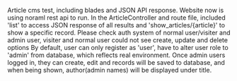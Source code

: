 Article cms test, including blades and JSON API response.
Website now is using noraml rest api to run. 
In the ArticleController and route file, included 'list' to access JSON response of all results and 'show_articles/{article}' to show a specific record.
Please check auth system of normal user/visiter and admin user, visiter and normal user could not see create, update and delete options
By default, user can only register as 'user', have to alter user role to 'admin' from database, which reflects real environment.
Once admin users logged in, they can create, edit and records will be saved to database, and when being shown, author(admin names) will be displayed under title.
